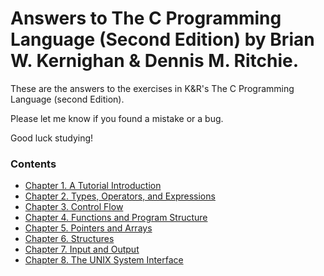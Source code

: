 # Answers to The C Programming Language (Second Edition) by Brian W. Kernighan & Dennis M. Ritchie.

These are the answers to the exercises in K&R's The C Programming Language
(second Edition).

Please let me know if you found a mistake or a bug. 

Good luck studying!

### Contents

- [Chapter 1. A Tutorial Introduction](chapter01/)
- [Chapter 2. Types, Operators, and Expressions](chapter02)
- [Chapter 3. Control Flow](chapter03)
- [Chapter 4. Functions and Program Structure](chapter04)
- [Chapter 5. Pointers and Arrays](chapter05)
- [Chapter 6. Structures](chapter06)
- [Chapter 7. Input and Output](chapter07)
- [Chapter 8. The UNIX System Interface](chapter08)
